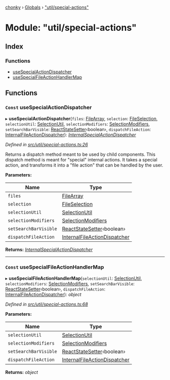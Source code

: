 [chonky](../README.md) › [Globals](../globals.md) › ["util/special-actions"](_util_special_actions_.md)

# Module: "util/special-actions"

## Index

### Functions

* [useSpecialActionDispatcher](_util_special_actions_.md#const-usespecialactiondispatcher)
* [useSpecialFileActionHandlerMap](_util_special_actions_.md#const-usespecialfileactionhandlermap)

## Functions

### `Const` useSpecialActionDispatcher

▸ **useSpecialActionDispatcher**(`files`: [FileArray](_types_files_types_.md#filearray), `selection`: [FileSelection](../interfaces/_types_selection_types_.fileselection.md), `selectionUtil`: [SelectionUtil](../classes/_util_selection_.selectionutil.md), `selectionModifiers`: [SelectionModifiers](../interfaces/_types_selection_types_.selectionmodifiers.md), `setSearchBarVisible`: [ReactStateSetter](_types_react_types_.md#reactstatesetter)‹boolean›, `dispatchFileAction`: [InternalFileActionDispatcher](_types_file_actions_types_.md#internalfileactiondispatcher)): *[InternalSpecialActionDispatcher](_types_special_actions_types_.md#internalspecialactiondispatcher)*

*Defined in [src/util/special-actions.ts:26](https://github.com/TimboKZ/Chonky/blob/84f690f/src/util/special-actions.ts#L26)*

Returns a dispatch method meant to be used by child components. This dispatch
method is meant for "special" internal actions. It takes a special action, and
transforms it into a "file action" that can be handled by the user.

**Parameters:**

Name | Type |
------ | ------ |
`files` | [FileArray](_types_files_types_.md#filearray) |
`selection` | [FileSelection](../interfaces/_types_selection_types_.fileselection.md) |
`selectionUtil` | [SelectionUtil](../classes/_util_selection_.selectionutil.md) |
`selectionModifiers` | [SelectionModifiers](../interfaces/_types_selection_types_.selectionmodifiers.md) |
`setSearchBarVisible` | [ReactStateSetter](_types_react_types_.md#reactstatesetter)‹boolean› |
`dispatchFileAction` | [InternalFileActionDispatcher](_types_file_actions_types_.md#internalfileactiondispatcher) |

**Returns:** *[InternalSpecialActionDispatcher](_types_special_actions_types_.md#internalspecialactiondispatcher)*

___

### `Const` useSpecialFileActionHandlerMap

▸ **useSpecialFileActionHandlerMap**(`selectionUtil`: [SelectionUtil](../classes/_util_selection_.selectionutil.md), `selectionModifiers`: [SelectionModifiers](../interfaces/_types_selection_types_.selectionmodifiers.md), `setSearchBarVisible`: [ReactStateSetter](_types_react_types_.md#reactstatesetter)‹boolean›, `dispatchFileAction`: [InternalFileActionDispatcher](_types_file_actions_types_.md#internalfileactiondispatcher)): *object*

*Defined in [src/util/special-actions.ts:68](https://github.com/TimboKZ/Chonky/blob/84f690f/src/util/special-actions.ts#L68)*

**Parameters:**

Name | Type |
------ | ------ |
`selectionUtil` | [SelectionUtil](../classes/_util_selection_.selectionutil.md) |
`selectionModifiers` | [SelectionModifiers](../interfaces/_types_selection_types_.selectionmodifiers.md) |
`setSearchBarVisible` | [ReactStateSetter](_types_react_types_.md#reactstatesetter)‹boolean› |
`dispatchFileAction` | [InternalFileActionDispatcher](_types_file_actions_types_.md#internalfileactiondispatcher) |

**Returns:** *object*
